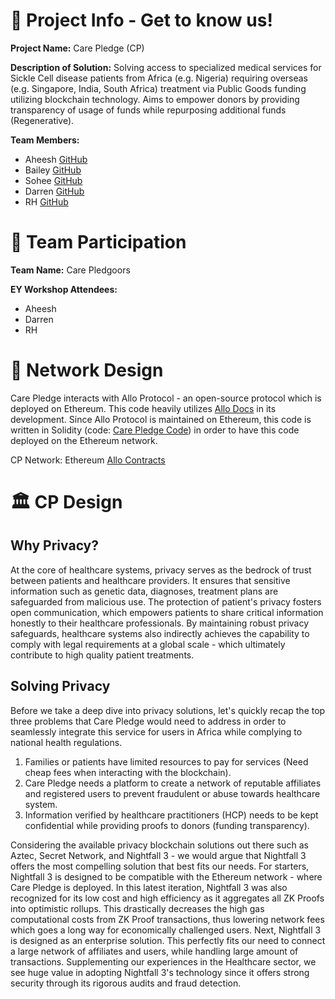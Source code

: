 # 🌱 Project Info - Get to know us!
**Project Name:** Care Pledge (CP)

**Description of Solution:** Solving access to specialized medical services for Sickle Cell disease patients from Africa (e.g. Nigeria) requiring overseas (e.g. Singapore, India, South Africa) treatment via Public Goods funding utilizing blockchain technology. Aims to empower donors by providing transparency of usage of funds while repurposing additional funds (Regenerative).

**Team Members:**
- Aheesh [GitHub](https://github.com/Aheesh)
- Bailey [GitHub](https://github.com/baileyspraggins)
- Sohee [GitHub](https://github.com/sohekim)
- Darren [GitHub](https://github.com/DChan0319)
- RH [GitHub](https://github.com/PrintRH)

# 📖 Team Participation

**Team Name:** Care Pledgoors

**EY Workshop Attendees:**
- Aheesh
- Darren
- RH

# 🎨 Network Design

Care Pledge interacts with Allo Protocol - an open-source protocol which is deployed on Ethereum. This code heavily utilizes [Allo Docs](https://github.com/allo-protocol/allo-v2) in its development. Since Allo Protocol is maintained on Ethereum, this code is written in Solidity (code: [Care Pledge Code](https://github.com/baileyspraggins/care-pledge)) in order to have this code deployed on the Ethereum network.

CP Network: Ethereum [Allo Contracts](https://docs.allo.gitcoin.co/overview/contracts)

# 🏛️ CP Design

## Why Privacy?

At the core of healthcare systems, privacy serves as the bedrock of trust between patients and healthcare providers. It ensures that sensitive information such as genetic data, diagnoses, treatment plans are safeguarded from malicious use. The protection of patient's privacy fosters open communication, which empowers patients to share critical information honestly to their healthcare professionals. By maintaining robust privacy safeguards, healthcare systems also indirectly achieves the capability to comply with legal requirements at a global scale - which ultimately contribute to high quality patient treatments.

## Solving Privacy 

Before we take a deep dive into privacy solutions, let's quickly recap the top three problems that Care Pledge would need to address in order to seamlessly integrate this service for users in Africa while complying to national health regulations.
1. Families or patients have limited resources to pay for services (Need cheap fees when interacting with the blockchain).
2. Care Pledge needs a platform to create a network of reputable affiliates and registered users to prevent fraudulent or abuse towards healthcare system.
3. Information verified by healthcare practitioners (HCP) needs to be kept confidential while providing proofs to donors (funding transparency).

Considering the available privacy blockchain solutions out there such as Aztec, Secret Network, and Nightfall 3 - we would argue that Nightfall 3 offers the most compelling solution that best fits our needs. For starters, Nightfall 3 is designed to be compatible with the Ethereum network - where Care Pledge is deployed. In this latest iteration, Nightfall 3 was also recognized for its low cost and high efficiency as it aggregates all ZK Proofs into optimistic rollups. This drastically decreases the high gas computational costs from ZK Proof transactions, thus lowering network fees which goes a long way for economically challenged users. Next, Nightfall 3 is designed as an enterprise solution. This perfectly fits our need to connect a large network of affiliates and users, while handling large amount of transactions. Supplementing our experiences in the Healthcare sector, we see huge value in adopting Nightfall 3's technology since it offers strong security through its rigorous audits and fraud detection. 
